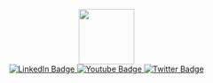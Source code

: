 <div id-"header" align="center">
  <img src='https://media.giphy.com/media/Z96Ax1zh5aSsHczGve/giphy.gif' width=100 height=100 />
  <div id="badges">
    <a href="your-linkedin-URL"> 
    <img src="https://img.shields.io/badge/LinkedIn-blue?style=for-the-badge&logo=linkedin&logoColor=white" alt="LinkedIn Badge"/> </a> <a href="your-youtube-URL"> <img src="https://img.shields.io/badge/YouTube-red?style=for-the-badge&logo=youtube&logoColor=white" alt="Youtube Badge"/> </a> <a href="your-twitter-URL"> <img src="https://img.shields.io/badge/Twitter-blue?style=for-the-badge&logo=twitter&logoColor=white" alt="Twitter Badge"/> </a> </div>
</div>


